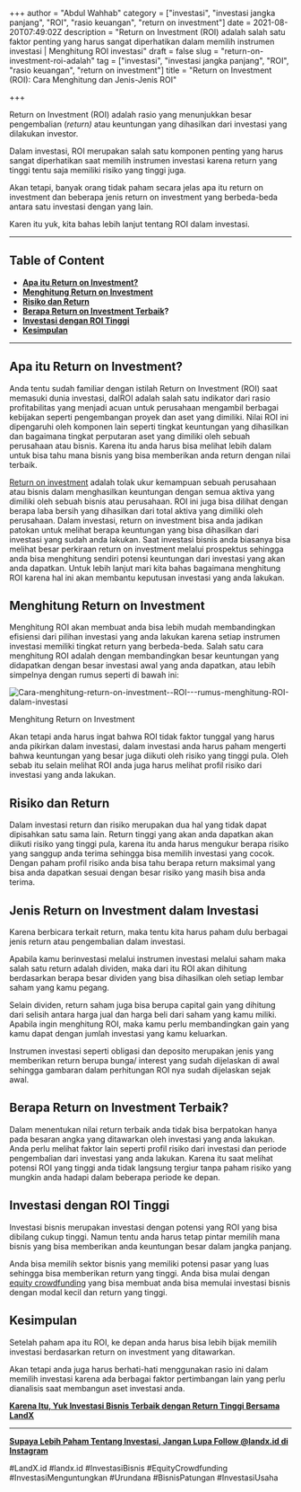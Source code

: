+++
author = "Abdul Wahhab"
category = ["investasi", "investasi jangka panjang", "ROI", "rasio keuangan", "return on investment"]
date = 2021-08-20T07:49:02Z
description = "Return on Investment (ROI) adalah salah satu faktor penting yang harus sangat diperhatikan dalam memilih instrumen investasi | Menghitung ROI investasi"
draft = false
slug = "return-on-investment-roi-adalah"
tag = ["investasi", "investasi jangka panjang", "ROI", "rasio keuangan", "return on investment"]
title = "Return on Investment (ROI): Cara Menghitung dan Jenis-Jenis ROI"

+++


Return on Investment (ROI) adalah rasio yang menunjukkan besar pengembalian (_return)_ atau keuntungan yang dihasilkan dari investasi yang dilakukan investor.

Dalam investasi, ROI merupakan salah satu komponen penting yang harus sangat diperhatikan saat memilih instrumen investasi karena return yang tinggi tentu saja memiliki risiko yang tinggi juga.

Akan tetapi, banyak orang tidak paham secara jelas apa itu return on investment dan beberapa jenis return on investment yang berbeda-beda antara satu investasi dengan yang lain.

Karen itu yuk, kita bahas lebih lanjut tentang ROI dalam investasi.

---

## **Table of Content**

* [**Apa itu Return on Investment?**](https://landx.id/blog/return-on-investment-adalah/#apa-itu-return-on-investment)
* [**Menghitung Return on Investment**](https://landx.id/blog/return-on-investment-adalah/#menghitung-return-on-investment)
* [**Risiko dan Return**](https://landx.id/blog/return-on-investment-adalah/#risiko-dan-return)
* [**Berapa Return on Investment Terbaik**](https://landx.id/blog/return-on-investment-adalah/#berapa-return-on-investment-terbaik)**?**
* [**Investasi dengan ROI Tinggi**](https://landx.id/blog/return-on-investment-adalah/#investasi-dengan-roi-tinggi)
* [**Kesimpulan**](https://landx.id/blog/return-on-investment-adalah/#kesimpulan)

---

## **Apa itu Return on Investment?**

Anda tentu sudah familiar dengan istilah Return on Investment (ROI) saat memasuki dunia investasi, dalROI adalah salah satu indikator dari rasio profitabilitas yang menjadi acuan untuk perusahaan mengambil berbagai kebijakan seperti pengembangan proyek dan aset yang dimiliki. Nilai ROI ini dipengaruhi oleh komponen lain seperti tingkat keuntungan yang dihasilkan dan bagaimana tingkat perputaran aset yang dimiliki oleh sebuah perusahaan atau bisnis. Karena itu anda harus bisa melihat lebih dalam untuk bisa tahu mana bisnis yang bisa memberikan anda return dengan nilai terbaik.

[Return on investment](https://landx.id/) adalah tolak ukur kemampuan sebuah perusahaan atau bisnis dalam menghasilkan keuntungan dengan semua aktiva yang dimiliki oleh sebuah bisnis atau  perusahaan. ROI ini juga bisa dilihat dengan berapa laba bersih yang dihasilkan dari total aktiva yang dimiliki oleh perusahaan. Dalam investasi, return on investment bisa anda jadikan patokan untuk melihat berapa keuntungan yang bisa dihasilkan dari investasi yang sudah anda lakukan. Saat investasi bisnis anda biasanya bisa melihat besar perkiraan return on investment melalui prospektus sehingga anda bisa menghitung sendiri potensi keuntungan dari investasi yang akan anda dapatkan. Untuk lebih lanjut mari kita bahas bagaimana menghitung  ROI karena hal ini akan membantu keputusan investasi yang anda lakukan.

## **Menghitung Return on Investment**

Menghitung ROI akan membuat anda bisa lebih mudah membandingkan efisiensi dari pilihan investasi yang anda lakukan karena setiap instrumen investasi memiliki tingkat return yang berbeda-beda. Salah satu cara menghitung ROI adalah dengan membandingkan  besar keuntungan yang didapatkan dengan besar investasi awal yang anda dapatkan, atau lebih simpelnya dengan rumus seperti di bawah ini:

![Cara-menghitung-return-on-investment--ROI---rumus-menghitung-ROI-dalam-investasi](https://accountgram-production.sfo2.cdn.digitaloceanspaces.com/landx_ghost/2021/09/Cara-menghitung-return-on-investment--ROI---rumus-menghitung-ROI-dalam-investasi.png)

Menghitung Return on Investment

Akan tetapi anda harus ingat bahwa ROI tidak faktor tunggal yang harus anda pikirkan dalam investasi, dalam investasi anda harus paham mengerti bahwa keuntungan yang besar juga diikuti oleh risiko yang tinggi pula. Oleh sebab itu selain melihat ROI anda juga harus melihat profil risiko dari investasi yang anda lakukan.

## **Risiko dan Return**

Dalam investasi return dan risiko merupakan dua hal yang tidak dapat dipisahkan satu sama lain. Return tinggi yang akan anda dapatkan akan diikuti risiko yang tinggi pula, karena itu anda harus mengukur berapa risiko yang sanggup anda terima sehingga bisa memilih investasi yang cocok. Dengan paham profil risiko anda bisa tahu berapa return maksimal yang bisa anda dapatkan sesuai dengan besar risiko yang masih bisa anda terima.

## Jenis Return on Investment dalam Investasi

Karena berbicara terkait return, maka tentu kita harus paham dulu berbagai jenis return atau pengembalian dalam investasi.

Apabila kamu berinvestasi melalui instrumen investasi melalui saham maka salah satu return adalah dividen, maka dari itu ROI akan dihitung berdasarkan berapa besar dividen yang bisa dihasilkan oleh setiap lembar saham yang kamu pegang.

Selain dividen, return saham juga bisa berupa capital gain yang dihitung dari selisih antara harga jual dan harga beli dari saham yang kamu miliki. Apabila ingin menghitung ROI, maka kamu perlu membandingkan gain yang kamu dapat dengan jumlah investasi yang kamu keluarkan.

Instrumen investasi seperti obligasi dan deposito merupakan jenis yang memberikan return berupa bunga/ interest yang sudah dijelaskan di awal sehingga gambaran dalam perhitungan ROI nya sudah dijelaskan sejak awal.

## **Berapa Return on Investment Terbaik?**

Dalam menentukan nilai return terbaik anda tidak bisa berpatokan hanya pada besaran angka yang ditawarkan oleh investasi yang anda lakukan. Anda perlu melihat faktor lain seperti profil risiko dari investasi dan periode pengembalian dari investasi yang anda lakukan. Karena itu saat melihat potensi ROI yang tinggi anda tidak langsung tergiur tanpa paham risiko yang mungkin anda hadapi dalam beberapa periode ke depan.

## **Investasi dengan ROI Tinggi**

Investasi bisnis merupakan investasi dengan potensi yang ROI yang bisa dibilang cukup tinggi. Namun tentu anda harus tetap pintar memilih mana bisnis yang bisa memberikan anda keuntungan besar dalam jangka panjang.

Anda bisa memilih sektor bisnis yang memiliki potensi pasar yang luas sehingga bisa memberikan return yang tinggi. Anda bisa mulai dengan [equity crowdfunding](https://landx.id/) yang bisa membuat anda bisa memulai investasi bisnis dengan modal kecil dan return yang tinggi.

## **Kesimpulan**

Setelah paham apa itu ROI, ke depan anda harus bisa lebih bijak memilih investasi berdasarkan return on investment yang ditawarkan.

Akan tetapi anda juga harus berhati-hati menggunakan rasio ini dalam memilih investasi karena ada berbagai faktor pertimbangan lain yang perlu dianalisis saat membangun aset investasi anda.

[**Karena Itu, Yuk Investasi Bisnis Terbaik dengan Return Tinggi Bersama LandX**](https://landx.id/)

---

[**Supaya Lebih Paham Tentang Investasi, Jangan Lupa Follow @landx.id di Instagram**](https://www.instagram.com/landx.id/?utm_medium=copy_link)



#LandX.id    #landx.id    #InvestasiBisnis    #EquityCrowdfunding    #InvestasiMenguntungkan    #Urundana    #BisnisPatungan    #InvestasiUsaha

